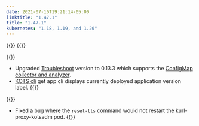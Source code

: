 ```yaml
---
date: 2021-07-16T19:21:14-05:00
linktitle: "1.47.1"
title: "1.47.1"
kubernetes: "1.18, 1.19, and 1.20"
---
```


{{<features>}}
{{</features>}}

{{<changes>}}
* Upgraded [Troubleshoot](https://troubleshoot.sh/) version to 0.13.3 which supports the [ConfigMap collector and analyzer](https://troubleshoot.sh/docs/collect/configmap/).
* [KOTS cli](https://kots.io/kots-cli/get/) get app cli displays currently deployed application version label.
{{</changes>}}

{{<fixes>}}
* Fixed a bug where the `reset-tls` command would not restart the kurl-proxy-kotsadm pod.
{{</fixes>}}
